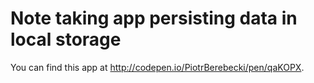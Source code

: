# Note taking app persisting data in local storage

You can find this app at http://codepen.io/PiotrBerebecki/pen/qaKOPX.
